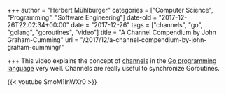 +++
author = "Herbert Mühlburger"
categories = ["Computer Science", "Programming", "Software Engineering"]
date-old = "2017-12-26T22:02:34+00:00"
date = "2017-12-26"
tags = ["channels", "go", "golang", "goroutines", "video"]
title = "A Channel Compendium by John Graham-Cumming"
url = "/2017/12/a-channel-compendium-by-john-graham-cumming/"

+++
This video explains the concept of <a href="https://tour.golang.org/concurrency/2" target="_blank" rel="noopener">channels</a> in the <a href="https://golang.org" target="_blank" rel="noopener">Go programming language</a> very well. Channels are really useful to synchronize Goroutines.

{{< youtube SmoM1InWXr0 >}}